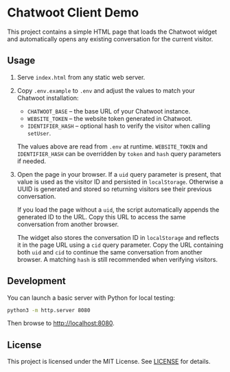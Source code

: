 # Chatwoot Client Demo

This project contains a simple HTML page that loads the Chatwoot widget and automatically opens any existing conversation for the current visitor.

## Usage

1. Serve `index.html` from any static web server.
2. Copy `.env.example` to `.env` and adjust the values to match your Chatwoot installation:
   - `CHATWOOT_BASE` – the base URL of your Chatwoot instance.
   - `WEBSITE_TOKEN` – the website token generated in Chatwoot.
   - `IDENTIFIER_HASH` – optional hash to verify the visitor when calling `setUser`.

   The values above are read from `.env` at runtime. `WEBSITE_TOKEN` and `IDENTIFIER_HASH` can be overridden by `token` and `hash` query parameters if needed.
3. Open the page in your browser. If a `uid` query parameter is present, that value is used as the visitor ID and persisted in `localStorage`. Otherwise a UUID is generated and stored so returning visitors see their previous conversation.

   If you load the page without a `uid`, the script automatically appends the generated ID to the URL. Copy this URL to access the same conversation from another browser.

   The widget also stores the conversation ID in `localStorage` and reflects it in the page URL using a `cid` query parameter. Copy the URL containing both `uid` and `cid` to continue the same conversation from another browser. A matching `hash` is still recommended when verifying visitors.

## Development

You can launch a basic server with Python for local testing:

```bash
python3 -m http.server 8080
```

Then browse to <http://localhost:8080>.

## License

This project is licensed under the MIT License. See [LICENSE](LICENSE) for details.

